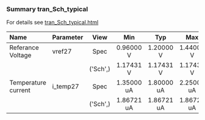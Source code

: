 ### Summary tran_Sch_typical

For details see <a href='tran_Sch_typical.html'>tran_Sch_typical.html</a>

|**Name**|**Parameter**|**View**|**Min** | **Typ** | **Max**|
|:---|:---|:---:|:---:|:---:|:---:|
|Referance Voltage|vref27 | Spec | 0.96000 V | 1.20000 V | 1.44000 V |
| | | ('Sch',)|1.17431 V | 1.17431 V | 1.17431 V |
|Temperature current|i\_temp27 | Spec | 1.35000 uA | 1.80000 uA | 2.25000 uA |
| | | ('Sch',)|1.86721 uA | 1.86721 uA | 1.86721 uA |
